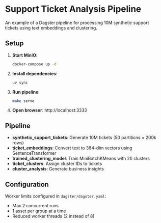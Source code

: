 # Support Ticket Analysis Pipeline

An example of a Dagster pipeline for processing 10M synthetic support tickets using text embeddings and clustering.

## Setup

1. **Start MinIO**:
   ```bash
   docker-compose up -d
   ```

2. **Install dependencies**:
   ```bash
   uv sync
   ```

3. **Run pipeline**:
   ```bash
   make serve
   ```

4. **Open browser**: http://localhost:3333

## Pipeline

- **synthetic_support_tickets**: Generate 10M tickets (50 partitions × 200k rows)
- **ticket_embeddings**: Convert text to 384-dim vectors using SentenceTransformer
- **trained_clustering_model**: Train MiniBatchKMeans with 20 clusters
- **ticket_clusters**: Assign cluster IDs to tickets
- **cluster_analysis**: Generate business insights

## Configuration

Worker limits configured in `dagster/dagster.yaml`:
- Max 2 concurrent runs
- 1 asset per group at a time
- Reduced worker threads (2 instead of 8)
